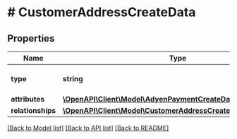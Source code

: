 # # CustomerAddressCreateData

## Properties

Name | Type | Description | Notes
------------ | ------------- | ------------- | -------------
**type** | **string** | The resource&#39;s type |
**attributes** | [**\OpenAPI\Client\Model\AdyenPaymentCreateDataAttributes**](AdyenPaymentCreateDataAttributes.md) |  |
**relationships** | [**\OpenAPI\Client\Model\CustomerAddressCreateDataRelationships**](CustomerAddressCreateDataRelationships.md) |  | [optional]

[[Back to Model list]](../../README.md#models) [[Back to API list]](../../README.md#endpoints) [[Back to README]](../../README.md)
